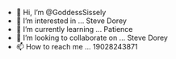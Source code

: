 - 👋 Hi, I’m @GoddessSissely
- 👀 I’m interested in ... Steve Dorey
- 🌱 I’m currently learning ... Patience 
- 💞️ I’m looking to collaborate on ... Steve Dorey
- 📫 How to reach me ... 19028243871

<!---
GoddessSissely/GoddessSissely is a ✨ special ✨ repository because its `README.md` (this file) appears on your GitHub profile.
You can click the Preview link to take a look at your changes.
--->
